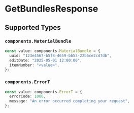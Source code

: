 # GetBundlesResponse


## Supported Types

### `components.MaterialBundle`

```typescript
const value: components.MaterialBundle = {
  uuid: "123e4567-b5f8-4659-bb53-22b6ce2cd7db",
  editDate: "2025-05-01 12:00:00",
  itemNumber: "<value>",
};
```

### `components.ErrorT`

```typescript
const value: components.ErrorT = {
  errorCode: 1000,
  message: "An error occurred completing your request",
};
```

